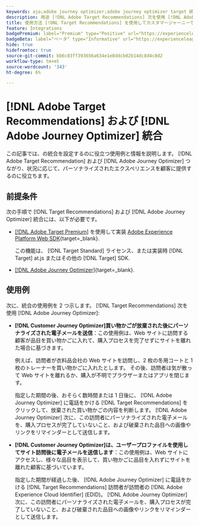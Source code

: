 ```yaml
---
keywords: ajo;adobe journey optimizer;adobe journey optimizer target 統合；レコメンデーション；target レコメンデーション；統合
description: 用途 [!DNL Adobe Target Recommendations] 次を使用 [!DNL Adobe Journey Optimizer].
title: 使用方法 [!DNL Target Recommendations] を使用してカスタマージャーニーで [!DNL Adobe Journey Optimizer]?
feature: Integrations
badgePremium: label="Premium" type="Positive" url="https://experienceleague.adobe.com/docs/target/using/introduction/intro.html?lang=ja#premium newtab=true" tooltip="Target Premium に含まれる機能を確認してください。"
badgeBeta: label="ベータ" type="Informative" url="https://experienceleague.adobe.com/docs/target/using/introduction/intro.html?lang=ja#beta newtab=true" tooltip=" [!DNL Adobe Target] のベータ版機能とは"
hide: true
hidefromtoc: true
source-git-commit: bb6c83ff393656a634e1e8ddcb02b14dc8d4c8d2
workflow-type: tm+mt
source-wordcount: '343'
ht-degree: 6%

---
```


# [!DNL Adobe Target Recommendations] および [!DNL Adobe Journey Optimizer] 統合

この記事では、の統合を設定するのに役立つ使用例と情報を説明します。 [!DNL Adobe Target Recommendation] および [!DNL Adobe Journey Optimizer] つながり、状況に応じて、パーソナライズされたエクスペリエンスを顧客に提供するのに役立ちます。

## 前提条件

次の手順で [!DNL Target Recommendations] および [!DNL Adobe Journey Optimizer] 統合には、以下が必要です。

* [[!DNL Adobe Target Premium]](/help/main/c-intro/intro.md#premium) を使用して実装 [Adobe Experience Platform Web SDK](https://experienceleague.adobe.com/docs/target-dev/developer/client-side/aep-web-sdk.html?lang=ja){target=_blank}.

  この機能は、 [!DNL Target Standard] ライセンス、または実装時 [!DNL Target] at.js またはその他の [!DNL Target] SDK.

* [[!DNL Adobe Journey Optimizer]](https://experienceleague.adobe.com/docs/journey-optimizer/using/ajo-home.html){target=_blank}.

## 使用例

次に、統合の使用例を 2 つ示します。 [!DNL Target Recommendations] 次を使用 [!DNL Adobe Journey Optimizer]:

* **[!DNL Customer Journey Optimizer]買い物かごが放棄された後にパーソナライズされた電子メールを送信**：この使用例は、Web サイトに訪問する顧客が品目を買い物かごに入れて、購入プロセスを完了せずにサイトを離れた場合に基づきます。

  例えば、訪問者が衣料品会社の Web サイトを訪問し、2 枚の冬用コートと 1 枚のトレーナーを買い物かごに入れたとします。 その後、訪問者は気が散って Web サイトを離れるか、購入が不明でブラウザーまたはアプリを閉じます。

  指定した期間の後、おそらく数時間または 1 日後に、 [!DNL Adobe Journey Optimizer] に電話をかける [!DNL Target Recommendations] をクリックして、放棄された買い物かごの内容を判断します。 [!DNL Adobe Journey Optimizer] 次に、この訪問者にパーソナライズされた電子メールを、購入プロセスが完了していないこと、および破棄された品目への画像やリンクをリマインダーとして送信します。

* **[!DNL Customer Journey Optimizer]は、ユーザープロファイルを使用してサイト訪問後に電子メールを送信します**：この使用例は、Web サイトにアクセスし、様々な品目を表示して、買い物かごに品目を入れずにサイトを離れた顧客に基づいています。

  指定した期間が経過した後、 [!DNL Adobe Journey Optimizer] に電話をかける [!DNL Target Recommendations] 訪問者が訪問者の [!DNL Adobe Experience Cloud Identifier] (EDID)。 [!DNL Adobe Journey Optimizer] 次に、この訪問者にパーソナライズされた電子メールを、購入プロセスが完了していないこと、および破棄された品目への画像やリンクをリマインダーとして送信します。


